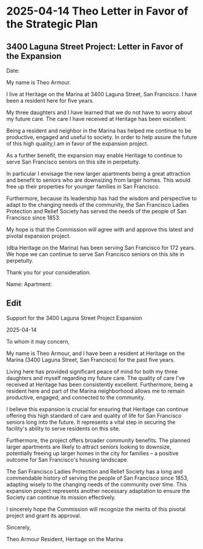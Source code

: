 # 2025-04-14 Theo Letter in Favor of the Strategic Plan

## 3400 Laguna Street Project: Letter in Favor of the Expansion

Date:

My name is Theo Armour.

I live at Heritage on the Marina at 3400 Laguna Street, San Francisco. I have been a resident here for five years.

My three daughters and I have learned that we do not have to worry about my future care. The care I have received at Heritage has been excellent.

Being a resident and neighbor in the Marina has helped me continue to be productive, engaged and useful to society. In order to help assure the future of this high quality,I am in favor of the expansion project.

As a further benefit, the expansion may enable Heritage to continue to serve San Francisco seniors on this site in perpetuity.

In particular I envisage the new larger apartments being a great attraction and benefit to seniors who are downsizing from larger homes. This would free up their properties for younger families in San Francisco.



Furthermore, because its leadership has had the wisdom and perspective to adapt to the changing needs of the community, the San Francisco Ladies Protection and Relief Society has served the needs of the people of San Francisco since 1853.

My hope is that the Commission will agree with and approve this latest and pivotal expansion project.



(dba Heritage on the
Marina) has been serving San Francisco for 172 years.
We hope we can continue to serve San Francisco seniors on this site in
perpetuity.

Thank you for your consideration.

Name:
Apartment:


## Edit

Support for the 3400 Laguna Street Project Expansion

2025-04-14

To whom it may concern,

My name is Theo Armour, and I have been a resident at Heritage on the Marina (3400 Laguna Street, San Francisco) for the past five years.

Living here has provided significant peace of mind for both my three daughters and myself regarding my future care. The quality of care I've received at Heritage has been consistently excellent. Furthermore, being a resident here and part of the Marina neighborhood allows me to remain productive, engaged, and connected to the community.

I believe this expansion is crucial for ensuring that Heritage can continue offering this high standard of care and quality of life for San Francisco seniors long into the future. It represents a vital step in securing the facility's ability to serve residents on this site.

Furthermore, the project offers broader community benefits. The planned larger apartments are likely to attract seniors looking to downsize, potentially freeing up larger homes in the city for families – a positive outcome for San Francisco's housing landscape.

The San Francisco Ladies Protection and Relief Society has a long and commendable history of serving the people of San Francisco since 1853, adapting wisely to the changing needs of the community over time. This expansion project represents another necessary adaptation to ensure the Society can continue its mission effectively.

I sincerely hope the Commission will recognize the merits of this pivotal project and grant its approval.

Sincerely,

Theo Armour
Resident, Heritage on the Marina
